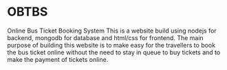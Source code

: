 # OBTBS
Online Bus Ticket Booking System
This is a website build using nodejs for backend, mongodb for database and html/css for frontend.
The main purpose of building this website is to make easy for the travellers to book the bus ticket online without 
the need to stay in queue to buy tickets and to make the payment of tickets online.


